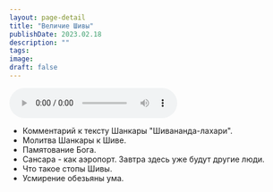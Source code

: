 ```yaml
---
layout: page-detail
title: "Величие Шивы"
publishDate: 2023.02.18
description: ""
tags:
image:
draft: false
---
```


<audio title="2023.02.18 - Величие Шивы.mp3" src="https://filer-api.advayta.org/v1.0/public/files/74078" controls=""></audio>

* Комментарий к тексту Шанкары "Шивананда-лахари".
* Молитва Шанкары к Шиве.
* Памятование Бога.
* Сансара - как аэропорт. Завтра здесь уже будут другие люди.
* Что такое стопы Шивы.
* Усмирение обезьяны ума.

  
